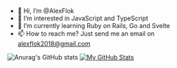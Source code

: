- 👋 Hi, I’m @AlexFlok
- 👀 I’m interested in JavaScript and TypeScript 
- 🌱 I’m currently learning Ruby on Rails, Go and Svelte
- 📫 How to reach me? Just send me an email on alexflok2018@gmail.com

<!---
AlexFlok1/AlexFlok1 is a ✨ special ✨ repository because its `README.md` (this file) appears on your GitHub profile.
You can click the Preview link to take a look at your changes.
--->

![Anurag's GitHub stats](https://github-readme-stats.vercel.app/api/top-langs?username=alexflok1&show_icons=true&locale=en&layout=compact&include_all_commits=true&count_private=true)
[![My GitHub Stats]( https://github-readme-stats.vercel.app/api?username=alexflok1&show_icons=true&include_all_commits=true&count_private=true)]()
